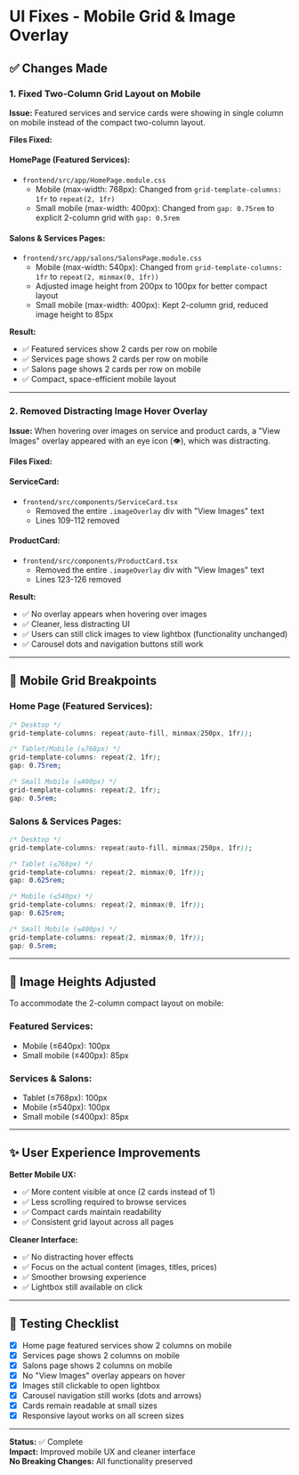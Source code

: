 # UI Fixes - Mobile Grid & Image Overlay

## ✅ Changes Made

### 1. Fixed Two-Column Grid Layout on Mobile

**Issue:** Featured services and service cards were showing in single column on mobile instead of the compact two-column layout.

**Files Fixed:**

#### HomePage (Featured Services):
- `frontend/src/app/HomePage.module.css`
  - Mobile (max-width: 768px): Changed from `grid-template-columns: 1fr` to `repeat(2, 1fr)`
  - Small mobile (max-width: 400px): Changed from `gap: 0.75rem` to explicit 2-column grid with `gap: 0.5rem`

#### Salons & Services Pages:
- `frontend/src/app/salons/SalonsPage.module.css`
  - Mobile (max-width: 540px): Changed from `grid-template-columns: 1fr` to `repeat(2, minmax(0, 1fr))`
  - Adjusted image height from 200px to 100px for better compact layout
  - Small mobile (max-width: 400px): Kept 2-column grid, reduced image height to 85px

**Result:**
- ✅ Featured services show 2 cards per row on mobile
- ✅ Services page shows 2 cards per row on mobile
- ✅ Salons page shows 2 cards per row on mobile
- ✅ Compact, space-efficient mobile layout

---

### 2. Removed Distracting Image Hover Overlay

**Issue:** When hovering over images on service and product cards, a "View Images" overlay appeared with an eye icon (👁️), which was distracting.

**Files Fixed:**

#### ServiceCard:
- `frontend/src/components/ServiceCard.tsx`
  - Removed the entire `.imageOverlay` div with "View Images" text
  - Lines 109-112 removed

#### ProductCard:
- `frontend/src/components/ProductCard.tsx`
  - Removed the entire `.imageOverlay` div with "View Images" text
  - Lines 123-126 removed

**Result:**
- ✅ No overlay appears when hovering over images
- ✅ Cleaner, less distracting UI
- ✅ Users can still click images to view lightbox (functionality unchanged)
- ✅ Carousel dots and navigation buttons still work

---

## 📱 Mobile Grid Breakpoints

### Home Page (Featured Services):
```css
/* Desktop */
grid-template-columns: repeat(auto-fill, minmax(250px, 1fr));

/* Tablet/Mobile (≤768px) */
grid-template-columns: repeat(2, 1fr);
gap: 0.75rem;

/* Small Mobile (≤400px) */
grid-template-columns: repeat(2, 1fr);
gap: 0.5rem;
```

### Salons & Services Pages:
```css
/* Desktop */
grid-template-columns: repeat(auto-fill, minmax(250px, 1fr));

/* Tablet (≤768px) */
grid-template-columns: repeat(2, minmax(0, 1fr));
gap: 0.625rem;

/* Mobile (≤540px) */
grid-template-columns: repeat(2, minmax(0, 1fr));
gap: 0.625rem;

/* Small Mobile (≤400px) */
grid-template-columns: repeat(2, minmax(0, 1fr));
gap: 0.5rem;
```

---

## 🎨 Image Heights Adjusted

To accommodate the 2-column compact layout on mobile:

### Featured Services:
- Mobile (≤640px): 100px
- Small mobile (≤400px): 85px

### Services & Salons:
- Tablet (≤768px): 100px
- Mobile (≤540px): 100px
- Small mobile (≤400px): 85px

---

## ✨ User Experience Improvements

**Better Mobile UX:**
- ✅ More content visible at once (2 cards instead of 1)
- ✅ Less scrolling required to browse services
- ✅ Compact cards maintain readability
- ✅ Consistent grid layout across all pages

**Cleaner Interface:**
- ✅ No distracting hover effects
- ✅ Focus on the actual content (images, titles, prices)
- ✅ Smoother browsing experience
- ✅ Lightbox still available on click

---

## 🧪 Testing Checklist

- [x] Home page featured services show 2 columns on mobile
- [x] Services page shows 2 columns on mobile
- [x] Salons page shows 2 columns on mobile
- [x] No "View Images" overlay appears on hover
- [x] Images still clickable to open lightbox
- [x] Carousel navigation still works (dots and arrows)
- [x] Cards remain readable at small sizes
- [x] Responsive layout works on all screen sizes

---

**Status:** ✅ Complete  
**Impact:** Improved mobile UX and cleaner interface  
**No Breaking Changes:** All functionality preserved
